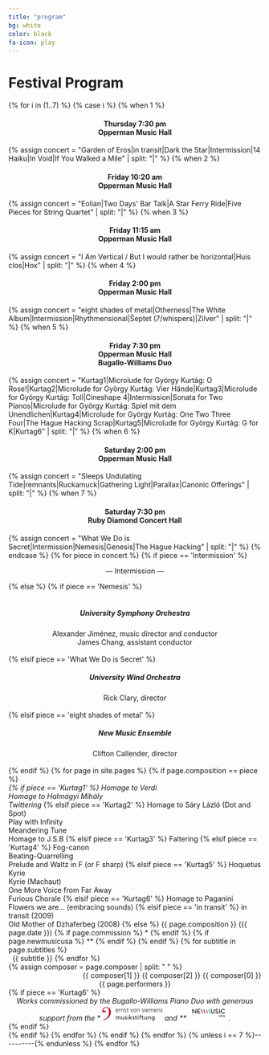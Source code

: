```yaml
---
title: "program"
bg: white
color: black
fa-icon: play
---
```

# Festival Program

{% for i in (1..7) %}
  {% case i %}
    {% when 1 %} <div align="center"><h4>Thursday 7:30 pm<br>Opperman Music Hall</h4></div>
      {% assign concert = "Garden of Eros|in transit|Dark the Star|Intermission|14 Haiku|In Void|If You Walked a Mile" | split: "|" %}
    {% when 2 %} <div align="center"><h4>Friday 10:20 am<br>Opperman Music Hall</h4></div>
      {% assign concert = "Eolian|Two Days' Bar Talk|A Star Ferry Ride|Five Pieces for String Quartet" | split: "|" %}
    {% when 3 %} <div align="center"><h4>Friday 11:15 am<br>Opperman Music Hall</h4></div>
      {% assign concert = "I Am Vertical / But I would rather be horizontal|Huis clos|Hox" | split: "|" %}
    {% when 4 %} <div align="center"><h4>Friday 2:00 pm<br>Opperman Music Hall</h4></div>
      {% assign concert = "eight shades of metal|Otherness|The White Album|Intermission|Rhythmensional|Šeptet (7/whispers)|Zilver" | split: "|" %}
    {% when 5 %} <div align="center"><h4>Friday 7:30 pm<br>Opperman Music Hall<br>Bugallo-Williams Duo</h4></div>
      {% assign concert = "Kurtag1|Microlude for György Kurtág: O Rose!|Kurtag2|Microlude for György Kurtág: Vier Hände|Kurtag3|Microlude for György Kurtág: Toll|Cineshape 4|Intermission|Sonata for Two Pianos|Microlude for György Kurtág: Spiel mit dem Unendlichen|Kurtag4|Microlude for György Kurtág: One Two Three Four|The Hague Hacking Scrap|Kurtag5|Microlude for György Kurtág: G for K|Kurtag6" | split: "|" %}
    {% when 6 %} <div align="center"><h4>Saturday 2:00 pm<br>Opperman Music Hall</h4></div>
      {% assign concert = "Sleeps Undulating Tide|remnants|Ruckamuck|Gathering Light|Parallax|Canonic Offerings" | split: "|" %}
    {% when 7 %} <div align="center"><h4>Saturday 7:30 pm<br>Ruby Diamond Concert Hall</h4></div>
      {% assign concert = "What We Do is Secret|Intermission|Nemesis|Genesis|The Hague Hacking" | split: "|" %}
  {% endcase %}
{% for piece in concert %}
{% if piece == 'Intermission' %}
  <div align="center"><p>&mdash; Intermission &mdash;</p></div>
{% else %}
  {% if piece == 'Nemesis' %}<div align="center"><h5><br>University Symphony Orchestra</h5>Alexander Jiménez, music director and conductor<br>
  	James Chang, assistant conductor<br><br></div>
  {% elsif piece == 'What We Do is Secret' %}<div align="center"><h5>University Wind Orchestra</h5>Rick Clary, director<br><br></div>
  {% elsif piece == 'eight shades of metal' %}<div align="center"><h5>New Music Ensemble</h5>Clifton Callender, director<br><br></div>
  {% endif %}
  {% for page in site.pages %}
  {% if page.composition == piece %}
  <div class="container">
    <div class="small-offset row">
      <div class="title column">
        <span style="font-style:italic">
        {% if piece == 'Kurtag1' %}
          Homage to Verdi<br>Homage to Halmágyi Mihály<br>Twittering</span>
        {% elsif piece == 'Kurtag2' %}
          Homage to Sáry Lázló (Dot and Spot)<br>Play with Infinity<br>Meandering Tune<br>Homage to J.S.B</span>
        {% elsif piece == 'Kurtag3' %}
          Faltering</span>
        {% elsif piece == 'Kurtag4' %}
          Fog-canon<br>Beating-Quarrelling<br>Prelude and Waltz in F (or F sharp)</span>
        {% elsif piece == 'Kurtag5' %}
          Hoquetus<br>Kyrie<br>Kyrie (Machaut)<br>One More Voice from Far Away<br>Furious Chorale</span>
        {% elsif piece == 'Kurtag6' %}
          Homage to Paganini<br>Flowers we are... (embracing sounds)</span>
        {% elsif piece == 'in transit' %}
          in transit (2009)<br>Old Mother of Dzhaferbeg (2008)</span>
        {% else %}
          {{ page.composition }}</span> ({{ page.date }})
          {% if page.commission %}
          	*
          {% endif %}
          {% if page.newmusicusa %}
          	**
          {% endif %}
        {% endif %}
        {% for subtitle in page.subtitles %}
          <br>&nbsp;&nbsp;{{ subtitle }}
        {% endfor %}
      </div>
      {% assign composer = page.composer | split: " " %}
      <div class="composer column" align="right">{{ composer[1] }} {{ composer[2] }} {{ composer[0] }}</div>
    </div>
    <div class="medium-offset row">
    <div class="performer column" align="center">{{ page.performers }}</div>
    </div>
    {% if piece == 'Kurtag6' %}
    	<div align="center"><span style="font-style:italic">Works commissioned by the Bugallo-Williams Piano Duo with generous support from the * <img src="/img/EvS_Foerderlogo_rgb.jpg" alt="Bugallo-Williams Piano Duo" width="120"> and ** <img src='/img/BARREL_NewMusicUSA_logo-rainbow.jpg' width="80">.</span> </div>
    {% endif %}
  </div>
  {% endif %}
  {% endfor %}
{% endif %}
{% endfor %}
 {% unless i == 7 %}----------{% endunless %}
{% endfor %}